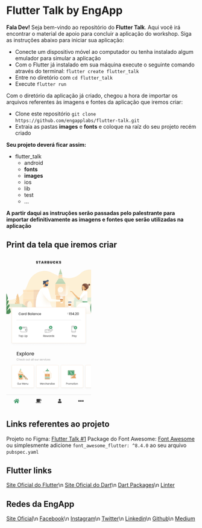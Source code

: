 # Flutter Talk by EngApp

**Fala Dev!** Seja bem-vindo ao repositório do **Flutter Talk**. Aqui você irá encontrar o material de apoio para concluir a aplicação do workshop. Siga as instruções abaixo para iniciar sua aplicação:

- Conecte um dispositivo móvel ao computador ou tenha instalado algum emulador para simular a aplicação
- Com o Flutter já instalado em sua máquina execute o seguinte comando através do terminal: `flutter create flutter_talk`
- Entre no diretório com `cd flutter_talk`
- Execute `flutter run`

Com o diretório da aplicação já criado, chegou a hora de importar os arquivos referentes às imagens e fontes da aplicação que iremos criar:

- Clone este repositório `git clone https://github.com/engapplabs/flutter-talk.git`
- Extraia as pastas **images** e **fonts** e coloque na raíz do seu projeto recém criado

**Seu projeto deverá ficar assim:**

- flutter_talk
  - android
  - **fonts**
  - **images**
  - ios
  - lib
  - test
  - ...

**A partir daqui as instruções serão passadas pelo palestrante para importar definitivamente as imagens e fontes que serão utilizadas na aplicação**

## Print da tela que iremos criar

<img src="home-screen.png" height="400em" />

## Links referentes ao projeto

Projeto no Figma: [Flutter Talk #1](https://www.figma.com/file/cJxWamDpLh1BbAwitujQfR0z/Starbucks-Clone?node-id=0%3A1 "Flutter Talk #1")
Package do Font Awesome: [Font Awesome](https://pub.dartlang.org/packages/font_awesome_flutter "Font Awesome") ou simplesmente adicione `font_awesome_flutter: ^8.4.0` ao seu arquivo `pubspec.yaml`

## Flutter links

[Site Oficial do Flutter](https://flutter.dev/ "Site Oficial do Flutter")\n
[Site Oficial do Dart](https://www.dartlang.org/ "Site Oficial do Dart")\n
[Dart Packages](https://pub.dartlang.org/ "Dart Packages")\n
[Linter](https://dart-lang.github.io/linter/ "Linter")

## Redes da EngApp

[Site Oficial](https://www.engapp.com.br "Site Oficial")\n
[Facebook](https://www.facebook.com/engapplabs "Facebook")\n
[Instagram](https://www.instagram.com/engapplabs "Instagram")\n
[Twitter](https://www.twitter.com/engapplabs "Twitter")\n
[Linkedin](https://www.linkedin.com/company/engapplabs "Linkedin")\n
[Github](https://www.github.com/engapplabs "Github")\n
[Medium](https://www.medium.com/@engapplabs "Medium")